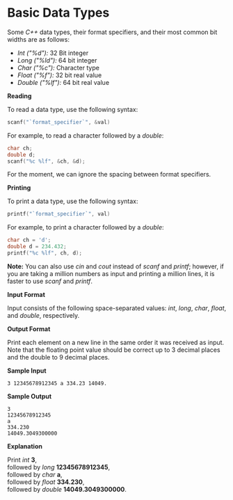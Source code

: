# Basic Data Types

Some *C++* data types, their format specifiers, and their most common bit widths are as follows:

* *Int ("%d"):* 32 Bit integer
* *Long ("%ld"):* 64 bit integer
* *Char ("%c"):* Character type
* *Float ("%f"):* 32 bit real value
* *Double ("%lf"):* 64 bit real value

**Reading**

To read a data type, use the following syntax:

```c++
scanf("`format_specifier`", &val)
```
For example, to read a character followed by a *double*:

```c++
char ch;
double d;
scanf("%c %lf", &ch, &d);
```
For the moment, we can ignore the spacing between format specifiers.

**Printing**

To print a data type, use the following syntax:

```c++
printf("`format_specifier`", val)
```
For example, to print a character followed by a *double*:

```c++
char ch = 'd';
double d = 234.432;
printf("%c %lf", ch, d);
```
**Note:** You can also use *cin* and *cout* instead of *scanf* and *printf*; however, if you are taking a million numbers as input and printing a million lines, it is faster to use *scanf* and *printf*.

**Input Format**

Input consists of the following space-separated values: *int*, *long*, *char*, *float*, and *double*, respectively.

**Output Format**

Print each element on a new line in the same order it was received as input. Note that the floating point
value should be correct up to 3 decimal places and the double to 9 decimal places.

**Sample Input**

```
3 12345678912345 a 334.23 14049.
```
**Sample Output**

```
3
12345678912345
a
334.230
14049.3049300000
```
**Explanation**

Print *int* __3__,  
followed by *long* __12345678912345__,  
followed by *char* __a__,  
followed by *float* __334.230__,  
followed by *double* __14049.3049300000__.


